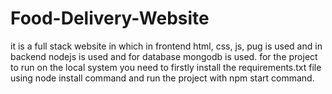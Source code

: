 # Food-Delivery-Website

it is a full stack website in which in frontend html, css, js, pug is used and in backend nodejs is used and for database mongodb is used.
for the project to run on the local system you need to firstly install the requirements.txt file using node install command and run the project with npm start command.

